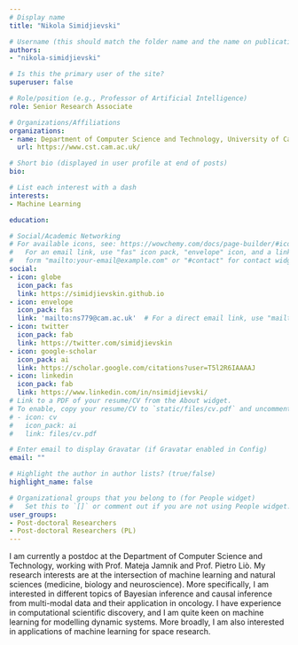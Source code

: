 ```yaml
---
# Display name
title: "Nikola Simidjievski"

# Username (this should match the folder name and the name on publications)
authors:
- "nikola-simidjievski"

# Is this the primary user of the site?
superuser: false

# Role/position (e.g., Professor of Artificial Intelligence)
role: Senior Research Associate

# Organizations/Affiliations
organizations:
- name: Department of Computer Science and Technology, University of Cambridge
  url: https://www.cst.cam.ac.uk/

# Short bio (displayed in user profile at end of posts)
bio: 

# List each interest with a dash
interests:
- Machine Learning

education:

# Social/Academic Networking
# For available icons, see: https://wowchemy.com/docs/page-builder/#icons
#   For an email link, use "fas" icon pack, "envelope" icon, and a link in the
#   form "mailto:your-email@example.com" or "#contact" for contact widget.
social:
- icon: globe
  icon_pack: fas
  link: https://simidjievskin.github.io
- icon: envelope
  icon_pack: fas
  link: 'mailto:ns779@cam.ac.uk'  # For a direct email link, use "mailto:test@example.org".
- icon: twitter
  icon_pack: fab
  link: https://twitter.com/simidjievskin
- icon: google-scholar
  icon_pack: ai
  link: https://scholar.google.com/citations?user=T5l2R6IAAAAJ
- icon: linkedin
  icon_pack: fab
  link: https://www.linkedin.com/in/nsimidjievski/
# Link to a PDF of your resume/CV from the About widget.
# To enable, copy your resume/CV to `static/files/cv.pdf` and uncomment the lines below.
# - icon: cv
#   icon_pack: ai
#   link: files/cv.pdf

# Enter email to display Gravatar (if Gravatar enabled in Config)
email: ""

# Highlight the author in author lists? (true/false)
highlight_name: false

# Organizational groups that you belong to (for People widget)
#   Set this to `[]` or comment out if you are not using People widget.
user_groups:
- Post-doctoral Researchers
- Post-doctoral Researchers (PL)
---
```


I am currently a postdoc at the Department of Computer Science and Technology, working with Prof. Mateja Jamnik and Prof. Pietro Liò. My research interests are at the intersection of machine learning and natural sciences (medicine, biology and neuroscience). More specifically, I am interested in different topics of Bayesian inference and causal inference from multi-modal data and their application in oncology. I have experience in computational scientific discovery, and I am quite keen on machine learning for modelling dynamic systems. More broadly, I am also interested in applications of machine learning for space research. 
